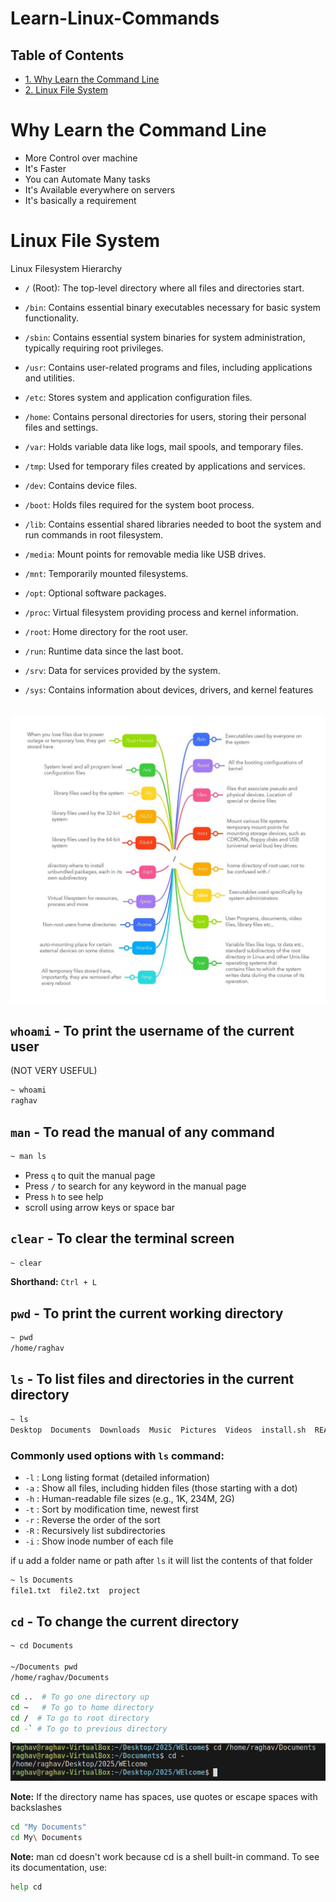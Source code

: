 # Learn-Linux-Commands
## Table of Contents
- [1. Why Learn the Command Line](#Why-Learn-the-Command-Line)
- [2. Linux File System](#Linux-File-System) 


# Why Learn the Command Line
- More Control over machine
- It's Faster
- You can Automate Many tasks
- It's Available everywhere on servers
- It's basically a requirement

# Linux File System

Linux Filesystem Hierarchy

- `/` (Root): The top-level directory where all files and directories start.
- `/bin`: Contains essential binary executables necessary for basic system functionality.

- `/sbin`: Contains essential system binaries for system administration, typically requiring root privileges.

- `/usr`: Contains user-related programs and files, including applications and utilities.

- `/etc`: Stores system and application configuration files.

- `/home`: Contains personal directories for users, storing their personal files and settings.

- `/var`: Holds variable data like logs, mail spools, and temporary files.

- `/tmp`: Used for temporary files created by applications and services.

- `/dev`: Contains device files.

- `/boot`: Holds files required for the system boot process.

- `/lib`: Contains essential shared libraries needed to boot the system and run commands in root filesystem.

- `/media`: Mount points for removable media like USB drives.

- `/mnt`: Temporarily mounted filesystems.

- `/opt`: Optional software packages.

- `/proc`: Virtual filesystem providing process and kernel information.

- `/root`: Home directory for the root user.

- `/run`: Runtime data since the last boot.

- `/srv`: Data for services provided by the system.

- `/sys`: Contains information about devices, drivers, and kernel features
<br>

<img src="Resources/photo_2025-09-09_02-11-21.jpg">

## `whoami` - To print the username of the current user
(NOT VERY USEFUL)

```bash
~ whoami
raghav
```

## `man` - To read the manual of any command
```bash
~ man ls
```
- Press `q` to quit the manual page
- Press `/` to search for any keyword in the manual page
- Press `h` to see help
- scroll using arrow keys or space bar

## `clear` - To clear the terminal screen
```bash
~ clear
```  

<b>Shorthand:</b> `Ctrl + L` 
 
## `pwd` - To print the current working directory
```bash
~ pwd
/home/raghav
```
## `ls` - To list files and directories in the current directory
```bash
~ ls
Desktop  Documents  Downloads  Music  Pictures  Videos  install.sh  README.md  app.exe
```
### Commonly used options with `ls` command:
- `-l` : Long listing format (detailed information)
- `-a` : Show all files, including hidden files (those starting with a dot)
- `-h` : Human-readable file sizes (e.g., 1K, 234M, 2G)
- `-t` : Sort by modification time, newest first
- `-r` : Reverse the order of the sort
- `-R` : Recursively list subdirectories
- `-i` : Show inode number of each file

if u add a folder name or path after `ls` it will list the contents of that folder
```bash
~ ls Documents
file1.txt  file2.txt  project
```

## `cd` - To change the current directory
```bash
~ cd Documents

~/Documents pwd
/home/raghav/Documents
```
``` bash
cd ..  # To go one directory up
cd ~   # To go to home directory
cd /  # To go to root directory
cd -` # To go to previous directory
```
<img src="Resources/Screenshot from 2025-09-09 11-38-21.png">

<b>Note:</b> If the directory name has spaces, use quotes or escape spaces with backslashes
```bash 
cd "My Documents"
cd My\ Documents
```
<b>Note:</b> man cd doesn't work because cd is a shell built-in command. To see its documentation, use:
```bash 
help cd
```